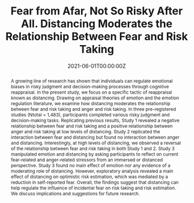 ---
abstract: A growing line of research has shown that individuals can regulate emotional biases in risky judgment and decision-making processes through cognitive reappraisal. In the present study, we focus on a specific tactic of reappraisal known as distancing. Drawing on appraisal theories of emotion and the emotion regulation literature, we examine how distancing moderates the relationship between fear and risk taking and anger and risk taking. In three pre-registered studies (Ntotal = 1,483), participants completed various risky judgment and decision-making tasks. Replicating previous results, Study 1 revealed a negative relationship between fear and risk taking and a positive relationship between anger and risk taking at low levels of distancing. Study 2 replicated the interaction between fear and distancing but found no interaction between anger and distancing. Interestingly, at high levels of distancing, we observed a reversal of the relationship between fear and risk taking in both Study 1 and 2. Study 3 manipulated emotion and distancing by asking participants to reflect on current fear-related and anger-related stressors from an immersed or distanced perspective. Study 3 found no main effect of emotion nor any evidence of a moderating role of distancing. However, exploratory analysis revealed a main effect of distancing on optimistic risk estimation, which was mediated by a reduction in self-reported fear. Overall, the findings suggest that distancing can help regulate the influence of incidental fear on risk taking and risk estimation. We discuss implications and suggestions for future research.
authors:
- Mayiwar, L., & Björklund, F
date: "2021-06-01T00:00:00Z"
doi: "https://doi.org/10.31234/osf.io/p9cyr"
featured: true
image:
  focal_point: ""
  preview_only: false
projects: []
publication: '*Frontiers in Psychology - Cognition*'
publication_short: ""
publication_types:
- "3"
publishDate: "2021-06-01T00:00:00Z"
slides: #
summary: 

title: Fear from Afar, Not So Risky After All. Distancing Moderates the Relationship Between Fear and Risk Taking
url_code: ""
url_dataset: ""
url_pdf: "fearfromafar.pdf"
url_poster: ""
url_project: ""
url_slides: ""
url_source: #
url_video: ""
---